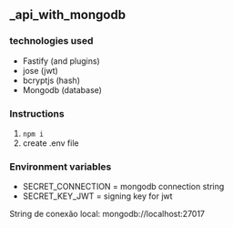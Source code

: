 ## _api_with_mongodb

### technologies used

- Fastify (and plugins)
- jose (jwt)
- bcryptjs (hash)
- Mongodb (database)

### Instructions

1. `npm i`
2. create .env file 

### Environment variables

- SECRET_CONNECTION = mongodb connection string
- SECRET_KEY_JWT = signing key for jwt

String de conexão local:  mongodb://localhost:27017